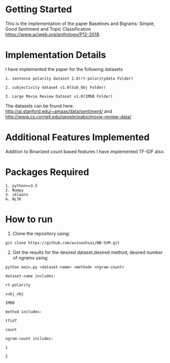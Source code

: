 
# Getting Started
This is the implementation of the paper Baselines and Bigrams: Simple, Good Sentiment and Topic Classification https://www.aclweb.org/anthology/P12-2018. 

# Implementation Details
I have implemented the paper for the following datasets

```
1. sentence polarity dataset 2.0(rt-polaritydata Folder)

2. subjectivity dataset v1.0(Sub_Obj Folder)

3. Large Movie Review Dataset v1.0(IMDB Folder)

```
The datasets can be found here: http://ai.stanford.edu/~amaas/data/sentiment/ and http://www.cs.cornell.edu/people/pabo/movie-review-data/


# Additional Features Implemented

Addition to Binarized count based features I have implemented TF-IDF also.

# Packages Required

```
1. python>=3.5
2. Numpy
3. sklearn
4. NLTK

```

# How to run

1. Clone the repository using:

```
git clone https://github.com/avinashsai/NB-SVM.git

```
 2. Get the results for the desired dataset,desired method, desired number of ngrams using:
 
 ```
 python main.py <dataset-name> <method> <ngram-count>
 
 dataset-name includes:
 
 rt-polarity
 
 subj_obj
 
 IMDB
 
method includes:

tfidf

count

ngram-count includes:

1

2

```
